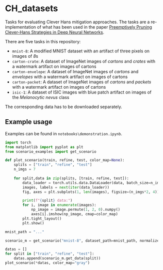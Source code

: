# CH_datasets
Tasks for evaluating Clever Hans mitigation approaches. The tasks are a re-implementation of what has been used in the paper [Preemptively Pruning Clever-Hans Strategies in Deep Neural Networks](https://arxiv.org/abs/2304.05727).

There are five tasks in this repository:
- `mnist-8`: A modified MNIST dataset with an artifact of three pixels on images of *8*s
- `carton-crate`: A dataset of ImageNet images of _cartons_ and _crates_ with a watermark artifact on images of cartons
- `carton-envelope`: A dataset of ImageNet images of _cartons_ and _envelopes_ with a watermark artifact on images of cartons
- `carton-packet`: A dataset of ImageNet images of _cartons_ and _packets_ with a watermark artifact on images of cartons
- `isic-1`: A dataset of ISIC images with blue patch artifact on images of the _Melanocytic nevus_ class 

The corresponding data has to be downloaded separately.

## Example usage
Examples can be found in `notebooks\demonstration.ipynb`.
```python
import torch
from matplotlib import pyplot as plt    
from scenario_examples import get_scenario

def plot_scenario(train, refine, test, color_map=None):
    splits = ["train", "refine", "test"]
    n_imgs = 7
    
    for split,data in zip(splits, [train, refine, test]):
        data_loader = torch.utils.data.DataLoader(data, batch_size=n_imgs, shuffle=True)
        images, labels = next(iter(data_loader))
        fig, axes = plt.subplots(1, len(images), figsize=(n_imgs*2, 4))

        print(f"{split} data:")
        for i, image in enumerate(images):
            np_image = image.permute(1, 2, 0).numpy()
            axes[i].imshow(np_image, cmap=color_map)
        plt.tight_layout()
        plt.show()

mnist_path = "..."

scenario_m = get_scenario("mnist-8", dataset_path=mnist_path, normalize=False)

datas = []
for split in ["train", "refine", "test"]:
    datas.append(scenario_m.get_data(split))
plot_scenario(*datas, color_map="gray")
```